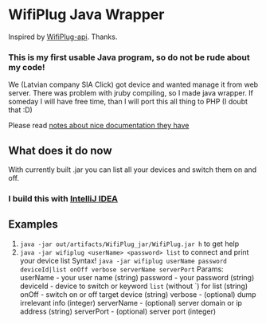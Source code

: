 # WifiPlug Java Wrapper

Inspired by [WifiPlug-api](https://github.com/EddM/wifiplug-api). Thanks.

### This is my first usable Java program, so do not be rude about my code!

We (Latvian company SIA Click) got device and wanted manage it from web server. There was problem with jruby compiling, so I made java wrapper.
If someday I will have free time, than I will port this all thing to PHP (I doubt that :D)

Please read [notes about nice documentation they have](https://github.com/EddM/wifiplug-api/blob/master/README.md)

## What does it do now

With currently built .jar you can list all your devices and switch them on and off.

### I build this with [IntelliJ IDEA](https://www.jetbrains.com/idea/)

## Examples

1. `java -jar out/artifacts/WifiPlug_jar/WifiPlug.jar h` to get help
2. `java -jar wifiplug <userName> <password> list`  to connect and print your device list
Syntax!
`java -jar wifiplug userName password deviceId|list onOff verbose serverName serverPort`
Params:
    userName               - your user name (string)
    password               - your password (string)
    deviceId               - device to switch or keyword `list` (without `) for list (string)
    onOff                  - switch on or off target device (string)
    verbose                - (optional) dump irrelevant info (integer)
    serverName             - (optional) server domain or ip address (string)
    serverPort             - (optional) server port (integer)